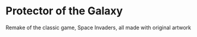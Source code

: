 # Protector of the Galaxy
 Remake of the classic game, Space Invaders, all made with original artwork
